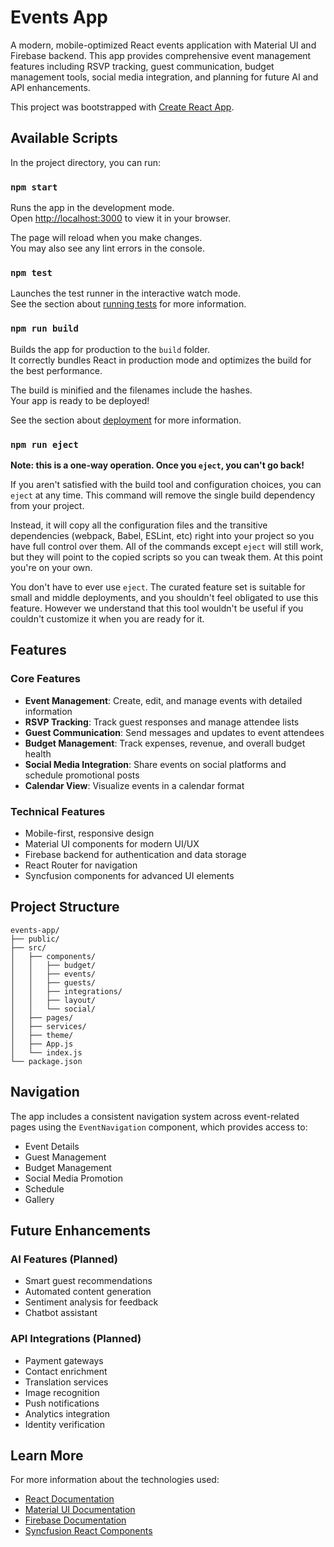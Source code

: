 # Events App

A modern, mobile-optimized React events application with Material UI and Firebase backend. This app provides comprehensive event management features including RSVP tracking, guest communication, budget management tools, social media integration, and planning for future AI and API enhancements.

This project was bootstrapped with [Create React App](https://github.com/facebook/create-react-app).

## Available Scripts

In the project directory, you can run:

### `npm start`

Runs the app in the development mode.\
Open [http://localhost:3000](http://localhost:3000) to view it in your browser.

The page will reload when you make changes.\
You may also see any lint errors in the console.

### `npm test`

Launches the test runner in the interactive watch mode.\
See the section about [running tests](https://facebook.github.io/create-react-app/docs/running-tests) for more information.

### `npm run build`

Builds the app for production to the `build` folder.\
It correctly bundles React in production mode and optimizes the build for the best performance.

The build is minified and the filenames include the hashes.\
Your app is ready to be deployed!

See the section about [deployment](https://facebook.github.io/create-react-app/docs/deployment) for more information.

### `npm run eject`

**Note: this is a one-way operation. Once you `eject`, you can't go back!**

If you aren't satisfied with the build tool and configuration choices, you can `eject` at any time. This command will remove the single build dependency from your project.

Instead, it will copy all the configuration files and the transitive dependencies (webpack, Babel, ESLint, etc) right into your project so you have full control over them. All of the commands except `eject` will still work, but they will point to the copied scripts so you can tweak them. At this point you're on your own.

You don't have to ever use `eject`. The curated feature set is suitable for small and middle deployments, and you shouldn't feel obligated to use this feature. However we understand that this tool wouldn't be useful if you couldn't customize it when you are ready for it.

## Features

### Core Features

- **Event Management**: Create, edit, and manage events with detailed information
- **RSVP Tracking**: Track guest responses and manage attendee lists
- **Guest Communication**: Send messages and updates to event attendees
- **Budget Management**: Track expenses, revenue, and overall budget health
- **Social Media Integration**: Share events on social platforms and schedule promotional posts
- **Calendar View**: Visualize events in a calendar format

### Technical Features

- Mobile-first, responsive design
- Material UI components for modern UI/UX
- Firebase backend for authentication and data storage
- React Router for navigation
- Syncfusion components for advanced UI elements

## Project Structure

```plaintext
events-app/
├── public/
├── src/
│   ├── components/
│   │   ├── budget/
│   │   ├── events/
│   │   ├── guests/
│   │   ├── integrations/
│   │   ├── layout/
│   │   └── social/
│   ├── pages/
│   ├── services/
│   ├── theme/
│   ├── App.js
│   └── index.js
└── package.json
```

## Navigation

The app includes a consistent navigation system across event-related pages using the `EventNavigation` component, which provides access to:

- Event Details
- Guest Management
- Budget Management
- Social Media Promotion
- Schedule
- Gallery

## Future Enhancements

### AI Features (Planned)

- Smart guest recommendations
- Automated content generation
- Sentiment analysis for feedback
- Chatbot assistant

### API Integrations (Planned)

- Payment gateways
- Contact enrichment
- Translation services
- Image recognition
- Push notifications
- Analytics integration
- Identity verification

## Learn More

For more information about the technologies used:

- [React Documentation](https://reactjs.org/)
- [Material UI Documentation](https://mui.com/)
- [Firebase Documentation](https://firebase.google.com/docs)
- [Syncfusion React Components](https://www.syncfusion.com/react-components)
